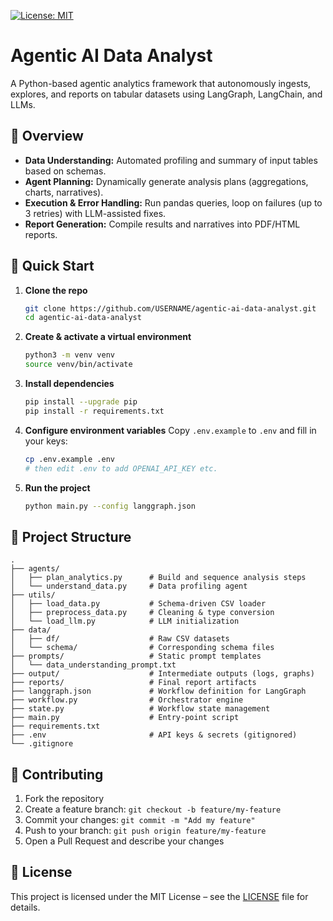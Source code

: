 [![License: MIT](https://img.shields.io/badge/License-MIT-yellow.svg)](https://opensource.org/licenses/MIT)

# Agentic AI Data Analyst

A Python-based agentic analytics framework that autonomously ingests, explores, and reports on tabular datasets using LangGraph, LangChain, and LLMs.

## 📝 Overview

* **Data Understanding:** Automated profiling and summary of input tables based on schemas.
* **Agent Planning:** Dynamically generate analysis plans (aggregations, charts, narratives).
* **Execution & Error Handling:** Run pandas queries, loop on failures (up to 3 retries) with LLM-assisted fixes.
* **Report Generation:** Compile results and narratives into PDF/HTML reports.

## 🚀 Quick Start

1. **Clone the repo**

   ```bash
   git clone https://github.com/USERNAME/agentic-ai-data-analyst.git
   cd agentic-ai-data-analyst
   ```
2. **Create & activate a virtual environment**

   ```bash
   python3 -m venv venv
   source venv/bin/activate
   ```
3. **Install dependencies**

   ```bash
   pip install --upgrade pip
   pip install -r requirements.txt
   ```
4. **Configure environment variables**
   Copy `.env.example` to `.env` and fill in your keys:

   ```bash
   cp .env.example .env
   # then edit .env to add OPENAI_API_KEY etc.
   ```
5. **Run the project**

   ```bash
   python main.py --config langgraph.json
   ```

## 📂 Project Structure

```
.
├── agents/
│   ├── plan_analytics.py      # Build and sequence analysis steps
│   └── understand_data.py     # Data profiling agent
├── utils/
│   ├── load_data.py           # Schema-driven CSV loader
│   ├── preprocess_data.py     # Cleaning & type conversion
│   └── load_llm.py            # LLM initialization
├── data/
│   ├── df/                    # Raw CSV datasets
│   └── schema/                # Corresponding schema files
├── prompts/                   # Static prompt templates
│   └── data_understanding_prompt.txt
├── output/                    # Intermediate outputs (logs, graphs)
├── reports/                   # Final report artifacts
├── langgraph.json             # Workflow definition for LangGraph
├── workflow.py                # Orchestrator engine
├── state.py                   # Workflow state management
├── main.py                    # Entry-point script
├── requirements.txt
├── .env                       # API keys & secrets (gitignored)
└── .gitignore
```

## 🤝 Contributing

1. Fork the repository
2. Create a feature branch: `git checkout -b feature/my-feature`
3. Commit your changes: `git commit -m "Add my feature"`
4. Push to your branch: `git push origin feature/my-feature`
5. Open a Pull Request and describe your changes

## 📜 License

This project is licensed under the MIT License – see the [LICENSE](LICENSE) file for details.
